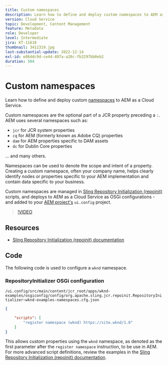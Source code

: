 ```yaml
---
title: Custom namespaces
description: Learn how to define and deploy custom namespaces to AEM as a Cloud Service.
version: Cloud Service
topic: Development, Content Management
feature: Metadata
role: Developer
level: Intermediate
jira: KT-11618
thumbnail: 3412319.jpg
last-substantial-update: 2022-12-14
exl-id: e86ddc9d-ce44-407a-a20c-fb3297bb0eb2
duration: 504
---
```

# Custom namespaces

Learn how to define and deploy custom [namespaces](https://developer.adobe.com/experience-manager/reference-materials/spec/jcr/1.0/4.5_Namespaces.html) to AEM as a Cloud Service. 

Custom namespaces are the optional part of a JCR property preceding a `:`. AEM uses several namespaces such as:

+ `jcr` for JCR system properties
+ `cq` for AEM (formerly known as Adobe CQ) properties
+ `dam` for AEM properties specific to DAM assets
+ `dc` for Dublin Core properties

... and many others. 

Namespaces can be used to denote the scope and intent of a property. Creating a custom namespace, often your company name, helps clearly identify nodes or properties specific to your AEM implementation and contain data specific to your business.

Custom namespaces are managed in [Sling Repository Initialization (repoinit)](https://sling.apache.org/documentation/bundles/repository-initialization.html) scripts, and deploys to AEM as a Cloud Service as OSGi configurations - and added to your [AEM project's](https://experienceleague.adobe.com/docs/experience-manager-core-components/using/developing/archetype/overview.html) `ui.config` project.

>[!VIDEO](https://video.tv.adobe.com/v/3412319?quality=12&learn=on)

## Resources

+ [Sling Repository Initialization (repoinit) documentation](https://sling.apache.org/documentation/bundles/repository-initialization.html#repoinit-parser-test-scenarios)

## Code

The following code is used to configure a `wknd` namespace.

### RepositoryInitializer OSGi configuration

`/ui.config/src/main/content/jcr_root/apps/wknd-examples/osgiconfig/config/org.apache.sling.jcr.repoinit.RepositoryInitializer~wknd-examples-namespaces.cfg.json`

```json
{

    "scripts": [
        "register namespace (wknd) https://site.wknd/1.0"
    ]
}
```

This allows custom properties using the `wknd` namespace, as denoted as the first parameter after the `register namespace` instruction, to be use in AEM. For more advanced script definitions, review the examples in the [Sling Repository Initialization (repoinit) documentation](https://sling.apache.org/documentation/bundles/repository-initialization.html#repoinit-parser-test-scenarios).
